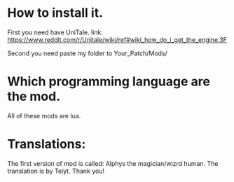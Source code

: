 # How to install it.

First you need have UniTale. link: https://www.reddit.com/r/Unitale/wiki/ref#wiki_how_do_i_get_the_engine.3F

Second you need paste my folder to Your_Patch/Mods/

# Which programming language are the mod.

All of these mods are lua.

# Translations:
The first version of mod is called: Alphys the magician/wizrd human. The translation is by Teiyt. Thank you!

